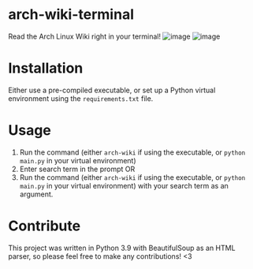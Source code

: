 # arch-wiki-terminal
Read the Arch Linux Wiki right in your terminal!
![image](https://user-images.githubusercontent.com/5008650/160258209-f06e5767-16e6-4fd8-a3db-6d7c176a9d8d.png)
![image](https://user-images.githubusercontent.com/5008650/160258240-8f9856fd-e360-4e2b-adca-b087cc5bd056.png)


# Installation
Either use a pre-compiled executable, or set up a Python virtual environment using the `requirements.txt` file.

# Usage
1. Run the command (either `arch-wiki` if using the executable, or `python main.py` in your virtual environment)
2. Enter search term in the prompt
OR
1. Run the command (either `arch-wiki` if using the executable, or `python main.py` in your virtual environment) with your search term as an argument.

# Contribute
This project was written in Python 3.9 with BeautifulSoup as an HTML parser, so please feel free to make any contributions! <3

